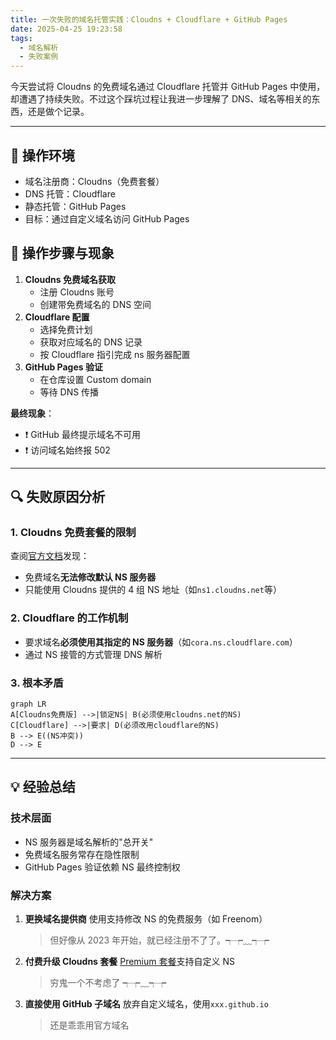 ```yaml
---
title: 一次失败的域名托管实践：Cloudns + Cloudflare + GitHub Pages
date: 2025-04-25 19:23:58
tags:
  - 域名解析
  - 失败案例
---
```


今天尝试将 Cloudns 的免费域名通过 Cloudflare 托管并 GitHub Pages 中使用，却遭遇了持续失败。不过这个踩坑过程让我进一步理解了 DNS、域名等相关的东西，还是做个记录。

---

## 🚧 操作环境

- 域名注册商：Cloudns（免费套餐）
- DNS 托管：Cloudflare
- 静态托管：GitHub Pages
- 目标：通过自定义域名访问 GitHub Pages

## 🔄 操作步骤与现象

1. **Cloudns 免费域名获取**
   - 注册 Cloudns 账号
   - 创建带免费域名的 DNS 空间
2. **Cloudflare 配置**
   - 选择免费计划
   - 获取对应域名的 DNS 记录
   - 按 Cloudflare 指引完成 ns 服务器配置
3. **GitHub Pages 验证**
   - 在仓库设置 Custom domain
   - 等待 DNS 传播

**最终现象**：

- ❗ GitHub 最终提示域名不可用
- ❗ 访问域名始终报 502

---

## 🔍 失败原因分析

### 1. Cloudns 免费套餐的限制

查阅[官方文档](https://www.cloudns.net/wiki/article/42/)发现：

- 免费域名**无法修改默认 NS 服务器**
- 只能使用 Cloudns 提供的 4 组 NS 地址（如`ns1.cloudns.net`等）

### 2. Cloudflare 的工作机制

- 要求域名**必须使用其指定的 NS 服务器**（如`cora.ns.cloudflare.com`）
- 通过 NS 接管的方式管理 DNS 解析

### 3. 根本矛盾

```mermaid
graph LR
A[Cloudns免费版] -->|锁定NS| B(必须使用cloudns.net的NS)
C[Cloudflare] -->|要求| D(必须改用cloudflare的NS)
B --> E((NS冲突))
D --> E
```

---

## 💡 经验总结

### 技术层面

- NS 服务器是域名解析的"总开关"
- 免费域名服务常存在隐性限制
- GitHub Pages 验证依赖 NS 最终控制权

### 解决方案

1. **更换域名提供商**
   使用支持修改 NS 的免费服务（如 Freenom）

   > 但好像从 2023 年开始，就已经注册不了了。┭┮﹏┭┮

2. **付费升级 Cloudns 套餐**
   [Premium 套餐](https://www.cloudns.net/pricing/)支持自定义 NS

   > 穷鬼一个不考虑了 ┭┮﹏┭┮

3. **直接使用 GitHub 子域名**
   放弃自定义域名，使用`xxx.github.io`

   > 还是乖乖用官方域名
